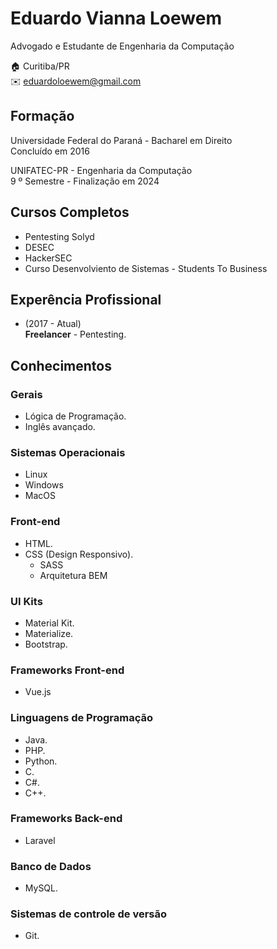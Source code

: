 # Eduardo Vianna Loewem
Advogado e Estudante de Engenharia da Computação

:house:    Curitiba/PR <br>
:envelope:  eduardoloewem@gmail.com


## Formação
Universidade Federal do Paraná - Bacharel em Direito <br>
Concluído em 2016

UNIFATEC-PR - Engenharia da Computação <br>
9 º Semestre - Finalização em 2024

## Cursos Completos
* Pentesting Solyd
* DESEC
* HackerSEC
* Curso Desenvolviento de Sistemas - Students To Business

## Experência Profissional
* (2017 -  Atual) <br>
**Freelancer** -
Pentesting.

## Conhecimentos

### Gerais
* Lógica de Programação.
* Inglês avançado.

### Sistemas Operacionais
* Linux
* Windows
* MacOS

### Front-end
* HTML.
* CSS (Design Responsivo).
  * SASS
  * Arquitetura BEM

### UI Kits
* Material Kit.
* Materialize.
* Bootstrap.

### Frameworks Front-end
* Vue.js

### Linguagens de Programação
* Java.
* PHP.
* Python.
* C.
* C#.
* C++.

### Frameworks Back-end
* Laravel

### Banco de Dados
* MySQL.

### Sistemas de controle de versão
* Git.

